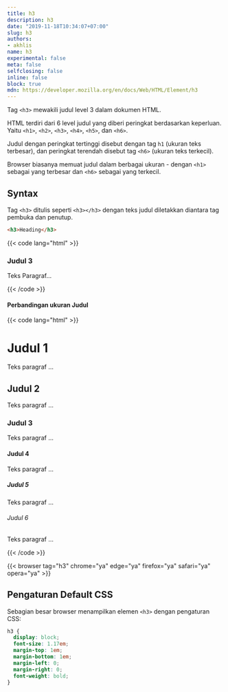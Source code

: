 ```yaml
---
title: h3
description: h3
date: "2019-11-18T10:34:07+07:00"
slug: h3
authors:
- akhlis
name: h3
experimental: false
meta: false
selfclosing: false
inline: false
block: true
mdn: https://developer.mozilla.org/en/docs/Web/HTML/Element/h3
---
```


Tag `<h3>` mewakili judul level 3 dalam dokumen HTML.

HTML terdiri dari 6 level judul yang diberi peringkat berdasarkan keperluan. Yaitu `<h1>`, `<h2>`, `<h3>`, `<h4>`, `<h5>`, dan `<h6>`.

Judul dengan peringkat tertinggi disebut dengan tag `h1` (ukuran teks terbesar), dan peringkat terendah disebut tag `<h6>` (ukuran teks terkecil).

Browser biasanya memuat judul dalam berbagai ukuran - dengan `<h1>` sebagai yang terbesar dan `<h6>` sebagai yang terkecil.

## Syntax

Tag `<h3>` ditulis seperti `<h3></h3>` dengan teks judul diletakkan diantara tag pembuka dan penutup.

```html
<h3>Heading</h3>
```

{{< code lang="html" >}}
<h3>Judul 3</h3>
<p>Teks Paragraf...</p>
{{< /code >}}

#### Perbandingan ukuran Judul

{{< code lang="html" >}}
<h1>Judul 1</h1>
<p>Teks paragraf ...</p>
<h2>Judul 2</h2>
<p>Teks paragraf ...</p>
<h3>Judul 3</h3>
<p>Teks paragraf ...</p>
<h4>Judul 4</h4>
<p>Teks paragraf ...</p>
<h5>Judul 5</h5>
<p>Teks paragraf ...</p>
<h6>Judul 6</h6>
<p>Teks paragraf ...</p>
{{< /code >}}

{{< browser tag="h3" chrome="ya" edge="ya" firefox="ya" safari="ya" opera="ya" >}}

## Pengaturan Default CSS

Sebagian besar browser menampilkan elemen `<h3>` dengan pengaturan CSS:

```css
h3 {
  display: block;
  font-size: 1.17em;
  margin-top: 1em;
  margin-bottom: 1em;
  margin-left: 0;
  margin-right: 0;
  font-weight: bold;
}
```